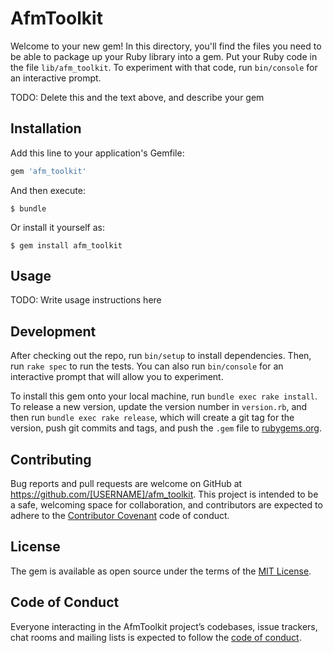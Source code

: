 # AfmToolkit

Welcome to your new gem! In this directory, you'll find the files you need to be able to package up your Ruby library into a gem. Put your Ruby code in the file `lib/afm_toolkit`. To experiment with that code, run `bin/console` for an interactive prompt.

TODO: Delete this and the text above, and describe your gem

## Installation

Add this line to your application's Gemfile:

```ruby
gem 'afm_toolkit'
```

And then execute:

    $ bundle

Or install it yourself as:

    $ gem install afm_toolkit

## Usage

TODO: Write usage instructions here

## Development

After checking out the repo, run `bin/setup` to install dependencies. Then, run `rake spec` to run the tests. You can also run `bin/console` for an interactive prompt that will allow you to experiment.

To install this gem onto your local machine, run `bundle exec rake install`. To release a new version, update the version number in `version.rb`, and then run `bundle exec rake release`, which will create a git tag for the version, push git commits and tags, and push the `.gem` file to [rubygems.org](https://rubygems.org).

## Contributing

Bug reports and pull requests are welcome on GitHub at https://github.com/[USERNAME]/afm_toolkit. This project is intended to be a safe, welcoming space for collaboration, and contributors are expected to adhere to the [Contributor Covenant](http://contributor-covenant.org) code of conduct.

## License

The gem is available as open source under the terms of the [MIT License](http://opensource.org/licenses/MIT).

## Code of Conduct

Everyone interacting in the AfmToolkit project’s codebases, issue trackers, chat rooms and mailing lists is expected to follow the [code of conduct](https://github.com/[USERNAME]/afm_toolkit/blob/master/CODE_OF_CONDUCT.md).
